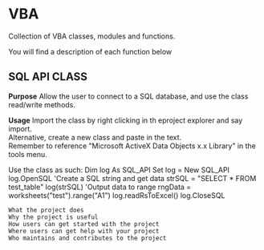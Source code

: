 # VBA
Collection of VBA classes, modules and functions.

You will find a description of each function below


## SQL API CLASS
**Purpose**
Allow the user to connect to a SQL database, and use the class read/write methods.

**Usage**
Import the class by right clicking in th eproject explorer and say import.  
Alternative, create a new class and paste in the text.   
Remember to reference "Microsoft ActiveX Data Objects x.x Library" in the tools menu.   

Use the class as such:
    Dim log As SQL_API
    Set log = New SQL_API
    log.OpenSQL
    'Create a SQL string and get data
    strSQL = "SELECT * FROM test_table"
    log(strSQL)
    'Output data to range
    rngData = worksheets("test").range("A1")
    log.readRsToExcel()
    log.CloseSQL

    What the project does
    Why the project is useful
    How users can get started with the project
    Where users can get help with your project
    Who maintains and contributes to the project

